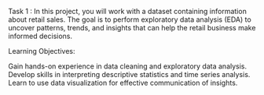 Task 1 : In this project, you will work with a dataset containing information about retail sales. The goal is
to perform exploratory data analysis (EDA) to uncover patterns, trends, and insights that can
help the retail business make informed decisions.


Learning Objectives:



Gain hands-on experience in data cleaning and exploratory data analysis.
Develop skills in interpreting descriptive statistics and time series analysis.
Learn to use data visualization for effective communication of insights.
